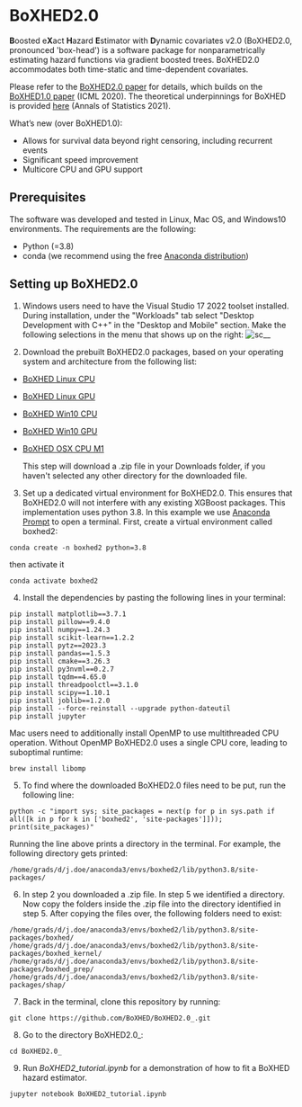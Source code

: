 # BoXHED2.0

**B**oosted e**X**act **H**azard **E**stimator with **D**ynamic covariates v2.0 (BoXHED2.0, pronounced 'box-head') is a software package for nonparametrically estimating hazard functions via gradient boosted trees. BoXHED2.0 accommodates both time-static and time-dependent covariates.

Please refer to the [BoXHED2.0 paper](https://arxiv.org/abs/2103.12591) for details, which builds on the [BoXHED1.0 paper](http://proceedings.mlr.press/v119/wang20o/wang20o.pdf) (ICML 2020). The theoretical underpinnings for BoXHED is provided [here](https://projecteuclid.org/journals/annals-of-statistics/volume-49/issue-4/Boosted-nonparametric-hazards-with-time-dependent-covariates/10.1214/20-AOS2028.full) (Annals of Statistics 2021).

What’s new (over BoXHED1.0):
 - Allows for survival data beyond right censoring, including recurrent events
 - Significant speed improvement
 - Multicore CPU and GPU support

## Prerequisites
The software was developed and tested in Linux, Mac OS, and Windows10 environments. The requirements are the following:
- Python (=3.8)
- conda  (we recommend using the free [Anaconda distribution](https://docs.anaconda.com/anaconda/install/))


## Setting up BoXHED2.0
1. Windows users need to have the Visual Studio 17 2022 toolset installed.
   During installation, under the "Workloads" tab select "Desktop Development with C++" in the "Desktop and Mobile" section. Make the following selections in the menu that shows up on the right:
![sc__](https://user-images.githubusercontent.com/34462617/201495851-c7d02796-31e0-4181-9eba-78065d2a5f59.png)

2. Download the prebuilt BoXHED2.0 packages, based on your operating system and architecture from the following list:
* [BoXHED Linux CPU](https://www.dropbox.com/scl/fi/bi5bkae5ahzedej5gskdl/boxhed_linux_cpu.zip?rlkey=il9zv150xncw5awk9i7hhvzu4&dl=0)
* [BoXHED Linux GPU](https://www.dropbox.com/scl/fi/f5b51d3njlr61fjpk98w0/boxhed_linux_gpu.zip?rlkey=l41bb5egv9ies5v48mvcs20f2&dl=0)
* [BoXHED Win10 CPU](https://www.dropbox.com/scl/fi/kpz0y8ko7s4aqwdpx5gwu/boxhed_win10_cpu.zip?rlkey=qgy4mkbl78b4vk73tg1m8t32q&dl=0)
* [BoXHED Win10 GPU](https://www.dropbox.com/scl/fi/wxqfsztoogdsawcev0b6o/boxhed_win10_gpu.zip?rlkey=vc22sgypo9c2oqf2kvkgdhvip&dl=0)
* [BoXHED OSX CPU M1](https://www.dropbox.com/scl/fi/2rztizbhhm7h8rigl2gmb/boxhed_osx_cpu_M1.zip?rlkey=q9232o0pphhd0eoq5ggbiyzhk&dl=0)
  
  This step will download a .zip file in your Downloads folder, if you haven't selected any other directory for the downloaded file.

3. Set up a dedicated virtual environment for BoXHED2.0. This ensures that BoXHED2.0 will not interfere with any existing XGBoost packages. This implementation uses python 3.8. In this example we use [Anaconda Prompt](https://docs.anaconda.com/anaconda/install/) to open a terminal. First, create a virtual environment called boxhed2:
```
conda create -n boxhed2 python=3.8
```

then activate it
```
conda activate boxhed2
```

4. Install the dependencies by pasting the following lines in your terminal:
```
pip install matplotlib==3.7.1
pip install pillow==9.4.0
pip install numpy==1.24.3
pip install scikit-learn==1.2.2
pip install pytz==2023.3
pip install pandas==1.5.3
pip install cmake==3.26.3
pip install py3nvml==0.2.7
pip install tqdm==4.65.0
pip install threadpoolctl==3.1.0
pip install scipy==1.10.1
pip install joblib==1.2.0
pip install --force-reinstall --upgrade python-dateutil
pip install jupyter
```

Mac users need to additionally install OpenMP to use multithreaded CPU operation. Without OpenMP BoXHED2.0 uses a single CPU core, leading to suboptimal runtime:
```
brew install libomp
```

5. To find where the downloaded BoXHED2.0 files need to be put, run the following line:
```
python -c "import sys; site_packages = next(p for p in sys.path if all([k in p for k in ['boxhed2', 'site-packages']])); print(site_packages)"
```

Running the line above prints a directory in the terminal. For example, the following directory gets printed:
```
/home/grads/d/j.doe/anaconda3/envs/boxhed2/lib/python3.8/site-packages/
```

6. In step 2 you downloaded a .zip file. In step 5 we identified a directory. Now copy the folders inside the .zip file into the directory identified in step 5.
After copying the files over, the following folders need to exist:
```
/home/grads/d/j.doe/anaconda3/envs/boxhed2/lib/python3.8/site-packages/boxhed/
/home/grads/d/j.doe/anaconda3/envs/boxhed2/lib/python3.8/site-packages/boxhed_kernel/
/home/grads/d/j.doe/anaconda3/envs/boxhed2/lib/python3.8/site-packages/boxhed_prep/
/home/grads/d/j.doe/anaconda3/envs/boxhed2/lib/python3.8/site-packages/shap/
```

7. Back in the terminal, clone this repository by running:
```
git clone https://github.com/BoXHED/BoXHED2.0_.git
```

8. Go to the directory BoXHED2.0_:
```
cd BoXHED2.0_
```

9. Run *BoXHED2_tutorial.ipynb* for a demonstration of how to fit a BoXHED hazard estimator.
```
jupyter notebook BoXHED2_tutorial.ipynb
```
